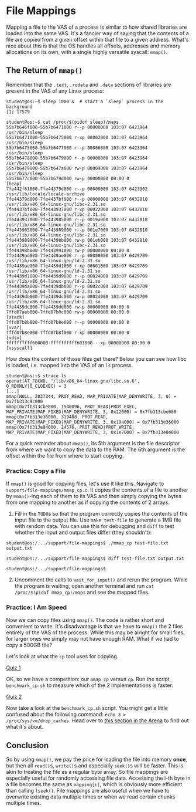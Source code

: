 # File Mappings

Mapping a file to the VAS of a process is similar to how shared libraries are loaded into the same VAS.
It's a fancier way of saying that the contents of a file are copied from a given offset within that file to a given address.
What's nice about this is that the OS handles all offsets, addresses and memory allocations on its own, with a single highly versatile syscall: `mmap()`.

## The Return of `mmap()`

Remember that the `.text`, `.rodata` and `.data` sections of libraries are present in the VAS of any Linux process:

```console
student@os:~$ sleep 1000 &  # start a `sleep` process in the background
[1] 17579

student@os:~$ cat /proc/$(pidof sleep)/maps
55b7b646f000-55b7b6471000 r--p 00000000 103:07 6423964                   /usr/bin/sleep
55b7b6471000-55b7b6475000 r-xp 00002000 103:07 6423964                   /usr/bin/sleep
55b7b6475000-55b7b6477000 r--p 00006000 103:07 6423964                   /usr/bin/sleep
55b7b6478000-55b7b6479000 r--p 00008000 103:07 6423964                   /usr/bin/sleep
55b7b6479000-55b7b647a000 rw-p 00009000 103:07 6423964                   /usr/bin/sleep
55b7b677c000-55b7b679d000 rw-p 00000000 00:00 0                          [heap]
7fe442f61000-7fe44379d000 r--p 00000000 103:07 6423902                   /usr/lib/locale/locale-archive
7fe44379d000-7fe4437bf000 r--p 00000000 103:07 6432810                   /usr/lib/x86_64-linux-gnu/libc-2.31.so
7fe4437bf000-7fe443937000 r-xp 00022000 103:07 6432810                   /usr/lib/x86_64-linux-gnu/libc-2.31.so
7fe443937000-7fe443985000 r--p 0019a000 103:07 6432810                   /usr/lib/x86_64-linux-gnu/libc-2.31.so
7fe443985000-7fe443989000 r--p 001e7000 103:07 6432810                   /usr/lib/x86_64-linux-gnu/libc-2.31.so
7fe443989000-7fe44398b000 rw-p 001eb000 103:07 6432810                   /usr/lib/x86_64-linux-gnu/libc-2.31.so
7fe44398b000-7fe443991000 rw-p 00000000 00:00 0
7fe4439ad000-7fe4439ae000 r--p 00000000 103:07 6429709                   /usr/lib/x86_64-linux-gnu/ld-2.31.so
7fe4439ae000-7fe4439d1000 r-xp 00001000 103:07 6429709                   /usr/lib/x86_64-linux-gnu/ld-2.31.so
7fe4439d1000-7fe4439d9000 r--p 00024000 103:07 6429709                   /usr/lib/x86_64-linux-gnu/ld-2.31.so
7fe4439da000-7fe4439db000 r--p 0002c000 103:07 6429709                   /usr/lib/x86_64-linux-gnu/ld-2.31.so
7fe4439db000-7fe4439dc000 rw-p 0002d000 103:07 6429709                   /usr/lib/x86_64-linux-gnu/ld-2.31.so
7fe4439dc000-7fe4439dd000 rw-p 00000000 00:00 0
7ffd07aeb000-7ffd07b0c000 rw-p 00000000 00:00 0                          [stack]
7ffd07b8b000-7ffd07b8e000 r--p 00000000 00:00 0                          [vvar]
7ffd07b8e000-7ffd07b8f000 r-xp 00000000 00:00 0                          [vdso]
ffffffffff600000-ffffffffff601000 --xp 00000000 00:00 0                  [vsyscall]
```

How does the content of those files get there?
Below you can see how libc is loaded, i.e. mapped into the VAS of an `ls` process.

```console
student@os:~$ strace ls
openat(AT_FDCWD, "/lib/x86_64-linux-gnu/libc.so.6", O_RDONLY|O_CLOEXEC) = 3
[...]
mmap(NULL, 2037344, PROT_READ, MAP_PRIVATE|MAP_DENYWRITE, 3, 0) = 0x7fb313c9c000
mmap(0x7fb313cbe000, 1540096, PROT_READ|PROT_EXEC, MAP_PRIVATE|MAP_FIXED|MAP_DENYWRITE, 3, 0x22000) = 0x7fb313cbe000
mmap(0x7fb313e36000, 319488, PROT_READ, MAP_PRIVATE|MAP_FIXED|MAP_DENYWRITE, 3, 0x19a000) = 0x7fb313e36000
mmap(0x7fb313e84000, 24576, PROT_READ|PROT_WRITE, MAP_PRIVATE|MAP_FIXED|MAP_DENYWRITE, 3, 0x1e7000) = 0x7fb313e84000
```

For a quick reminder about `mmap()`, its 5th argument is the file descriptor from where we want to copy the data to the RAM.
The 6th argument is the offset within the file from where to start copying.

### Practice: Copy a File

If `mmap()` is good for copying files, let's use it like this.
Navigate to `support/file-mappings/mmap_cp.c`.
It copies the contents of a file to another by `mmap()`-ing each of them to its VAS and then simply copying the bytes from one mapping to another as if copying the contents of 2 arrays.

1. Fill in the `TODO`s so that the program correctly copies the contents of the input file to the output file.
Use `make test-file` to generate a 1MB file with random data.
You can use this for debugging and `diff` to test whether the input and output files differ (they shouldn't):

```console
student@os:/.../support/file-mappings$ ./mmap_cp test-file.txt output.txt

student@os:/.../support/file-mappings$ diff test-file.txt output.txt

student@os:/.../support/file-mappings$
```

<!-- markdownlint-disable MD029 -->

2. Uncomment the calls to `wait_for_input()` and rerun the program.
While the program is waiting, open another terminal and run `cat /proc/$(pidof mmap_cp)/maps` and see the mapped files.

<!-- markdownlint-enable MD029 -->

### Practice: I Am Speed

Now we can copy files using `mmap()`.
The code is rather short and convenient to write.
It's disadvantage is that we have to `mmap()` the 2 files entirely of the VAS of the process.
While this may be alright for small files, for larger ones we simply may not have enough RAM.
What if we had to copy a 500GB file?

Let's look at what the `cp` tool uses for copying.

[Quiz 1](../quiz/syscalls-cp.md)

OK, so we have a competition: our `mmap_cp` versus `cp`.
Run the script `benchmark_cp.sh` to measure which of the 2 implementations is faster.

[Quiz 2](../quiz/mmap-read-write-benchmark.md)

Now take a look at the `benchmark_cp.sh` script.
You might get a little confused about the following command: `echo 3 > /proc/sys/vm/drop_caches`.
Head over to [this section in the Arena](./arena.md#to-drop-or-not-to-drop) to find out what it's about.

## Conclusion

So by using `mmap()`, we pay the price for loading the file into memory **once**, but then all `read()`s, `write()`s and especially `seek()`s will be faster.
This is akin to treating the file as a regular byte array.
So file mappings are especially useful for randomly accessing file data.
Accessing the i-th byte in a file becomes the same as `mapping[i]`, which is obviously more efficient than calling `lseek()`.
File mappings are also useful when we have to overwrite existing data multiple times or when we read certain chunks multiple times.

